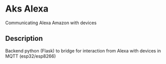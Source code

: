 # Aks Alexa

Communicating Alexa Amazon with devices

## Description

Backend python (Flask) to bridge for interaction from Alexa with devices in MQTT (esp32/esp8266)